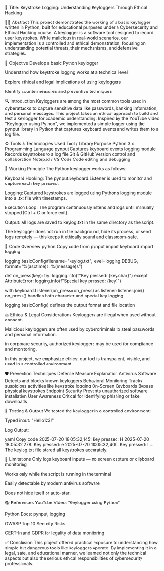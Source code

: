 📘 Title:
Keystroke Logging: Understanding Keyloggers Through Ethical Hacking

👨‍🎓 Abstract
This project demonstrates the working of a basic keylogger written in Python, built for educational purposes under a Cybersecurity and Ethical Hacking course. A keylogger is a software tool designed to record user keystrokes. While malicious in real-world scenarios, our implementation is a controlled and ethical demonstration, focusing on understanding potential threats, their mechanisms, and defensive strategies.

🎯 Objective
Develop a basic Python keylogger

Understand how keystroke logging works at a technical level

Explore ethical and legal implications of using keyloggers

Identify countermeasures and preventive techniques

🔍 Introduction
Keyloggers are among the most common tools used in cyberattacks to capture sensitive data like passwords, banking information, and personal messages. This project takes an ethical approach to build and test a keylogger for academic understanding. Inspired by the YouTube video "Keylogger using Python", we implemented a simple logger using the pynput library in Python that captures keyboard events and writes them to a log file.

⚙️ Tools & Technologies Used
Tool / Library	Purpose
Python 3.x	Programming Language
pynput		Captures keyboard events
logging module	Records keystrokes to a log file
Git & GitHub	Version control and collaboration
Notepad / VS Code	Code editing and debugging

🧠 Working Principle
The Python keylogger works as follows:

Keyboard Hooking: The pynput.keyboard.Listener is used to monitor and capture each key pressed.

Logging: Captured keystrokes are logged using Python’s logging module into a .txt file with timestamps.

Execution Loop: The program continuously listens and logs until manually stopped (Ctrl + C or force exit).

Output: All logs are saved to keylog.txt in the same directory as the script.

The keylogger does not run in the background, hide its process, or send logs remotely — this keeps it ethically sound and classroom-safe.

🔐 Code Overview
python
Copy code
from pynput import keyboard
import logging

logging.basicConfig(filename="keylog.txt", level=logging.DEBUG, format="%(asctime)s: %(message)s")

def on_press(key):
    try:
        logging.info(f"Key pressed: {key.char}")
    except AttributeError:
        logging.info(f"Special key pressed: {key}")

with keyboard.Listener(on_press=on_press) as listener:
    listener.join()
on_press() handles both character and special key logging

logging.basicConfig() defines the output format and file location

⚖️ Ethical & Legal Considerations
Keyloggers are illegal when used without consent.

Malicious keyloggers are often used by cybercriminals to steal passwords and personal information.

In corporate security, authorized keyloggers may be used for compliance and monitoring.

In this project, we emphasize ethics: our tool is transparent, visible, and used in a controlled environment.

🛡️ Prevention Techniques
Defense Measure	Explanation
Antivirus Software	Detects and blocks known keyloggers
Behavioral Monitoring	Tracks suspicious activities like keystroke logging
On-Screen Keyboards	Bypass physical keystrokes
Endpoint Security	Prevents unauthorized software installation
User Awareness	Critical for identifying phishing or fake downloads

🧪 Testing & Output
We tested the keylogger in a controlled environment:

Typed input: "Hello123!"

Log Output:

yaml
Copy code
2025-07-20 18:05:32,145: Key pressed: H
2025-07-20 18:05:32,278: Key pressed: e
2025-07-20 18:05:32,400: Key pressed: l
...
The keylog.txt file stored all keystrokes accurately.

📌 Limitations
Only logs keyboard inputs — no screen capture or clipboard monitoring

Works only while the script is running in the terminal

Easily detectable by modern antivirus software

Does not hide itself or auto-start

📚 References
YouTube Video: "Keylogger using Python"

Python Docs: pynput, logging

OWASP Top 10 Security Risks

CERT-In and GDPR for legality of data monitoring

✅ Conclusion
This project offered practical exposure to understanding how simple but dangerous tools like keyloggers operate. By implementing it in a legal, safe, and educational manner, we learned not only the technical aspects but also the serious ethical responsibilities of cybersecurity professionals.
